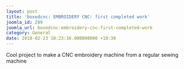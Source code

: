 ```yaml
---
layout: post
title: 'boxedcnc: EMBROIDERY CNC: first completed work'
joomla_id: 289
joomla_url: boxedcnc-embroidery-cnc-first-completed-work
category: General
date: 2018-02-23 10:23:16.000000000 +10:30
---
```

Cool project to make a CNC embroidery machine from a regular sewing machine

